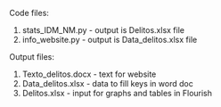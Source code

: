 Code files:
1. stats_IDM_NM.py - output is Delitos.xlsx file
2. info_website.py - output is Data_delitos.xlsx file

Output files:
1. Texto_delitos.docx - text for website
2. Data_delitos.xlsx - data to fill keys in word doc
3. Delitos.xlsx - input for graphs and tables in Flourish
